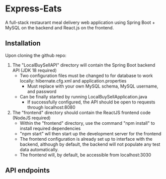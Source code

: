 # Express-Eats
A full-stack restaurant meal delivery web application using Spring Boot + MySQL on the backend and React.js on the frontend.

## Installation
Upon cloning the github repo:
1. The "LocalBuySellAPI" directory will contain the Spring Boot backend API (JDK 18 required)
    - Two configuration files must be changed to for database to work locally: hibernate.cfg.xml and application.properties
        - Must replace with your own MySQL schema, MySQL username, and password
    - Can be finally started by running LocalBuySellApplication.java
        - If successfully configured, the API should be open to requests through localhost:8080
2. The "frontend" directory should contain the ReactJS frontend code (NodeJS required)
    - Within the "frontend" directory, use the command "npm install" to install required dependencies
    - "npm start" wll then start up the development server for the frontend
    - The frontend configuration is already set up to interface with the backend, although by default, the backend will not populate any test data automatically.
    - The frontend will, by default, be accessible from localhost:3030

## API endpoints
